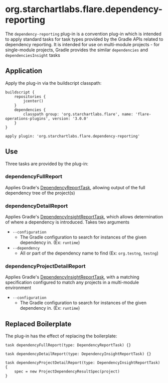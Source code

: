 # org.starchartlabs.flare.dependency-reporting

The `dependency-reporting` plug-in is a convention plug-in which is intended to apply standard tasks for task types provided by the Gradle APIs related to dependency reporting. It is intended for use on multi-module projects - for single-module projects, Gradle provides the similar `dependencies` and `dependenciesInsight` tasks

## Application

Apply the plug-in via the buildscript classpath:

```
buildscript {
    repositories {
        jcenter()
    }
    dependencies {
        classpath group: 'org.starchartlabs.flare', name: 'flare-operations-plugins', version: '3.0.0'
    }
}

apply plugin: 'org.starchartlabs.flare.dependency-reporting'
```

## Use

Three tasks are provided by the plug-in:

### dependencyFullReport

Applies Gradle's [DependencyReportTask](https://docs.gradle.org/3.2.1/dsl/org.gradle.api.tasks.diagnostics.DependencyReportTask.html), allowing output of the full dependency tree of the project(s)

### dependencyDetailReport

Applies Gradle's [DependencyInsightReportTask](https://docs.gradle.org/3.2.1/dsl/org.gradle.api.tasks.diagnostics.DependencyInsightReportTask.html), which allows determination of where a dependency is introduced. Takes two arguments

* `--configuration`
    * The Gradle configuration to search for instances of the given dependency in. (Ex: `runtime`)
* `--dependency`
    * All or part of the dependency name to find (Ex: `org.testng`, `testng`)
    
### dependencyProjectDetailReport

Applies Gradle's [DependencyInsightReportTask](https://docs.gradle.org/3.2.1/dsl/org.gradle.api.tasks.diagnostics.DependencyInsightReportTask.html), with a matching specification configured to match any projects in a multi-module environment

* `--configuration`
    * The Gradle configuration to search for instances of the given dependency in. (Ex: `runtime`)
    
## Replaced Boilerplate

The plug-in has the effect of replacing the boilerplate:

```
task dependencyFullReport(type: DependencyReportTask) {}

task dependencyDetailReport(type: DependencyInsightReportTask) {}

task dependencyProjectDetailReport(type: DependencyInsightReportTask) {
    spec = new ProjectDependencyResultSpec(project)
}
```

